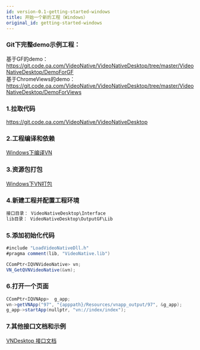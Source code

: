 ```yaml
---
id: version-0.1-getting-started-windows
title: 开始一个新的工程（Windows）
original_id: getting-started-windows
---
```


### Git下完整demo示例工程：   
基于GF的demo：   
https://git.code.oa.com/VideoNative/VideoNativeDesktop/tree/master/VideoNativeDesktop/DemoForGF    
基于ChromeViews的demo：   
https://git.code.oa.com/VideoNative/VideoNativeDesktop/tree/master/VideoNativeDesktop/DemoForViews   

### 1.拉取代码

https://git.code.oa.com/VideoNative/VideoNativeDesktop   

### 2.工程编译和依赖

[Windows下编译VN](desktop/vn-build)

### 3.资源包打包

[Windows下VN打包](desktop/vn-package)

### 4.新建工程并配置工程环境

```groovy
接口目录： VideoNativeDesktop\Interface   
lib目录： VideoNativeDesktop\OutputGF\Lib   
```

### 5.添加初始化代码

```groovy
#include "LoadVideoNativeDll.h"
#pragma comment(lib, "VideoNative.lib")

CComPtr<IQVNVideoNative> vn;
VN_GetQVNVideoNative(&vn);
```

### 6.打开一个页面

```groovy
CComPtr<IQVNApp>  g_app;
vn->getVNApp("97", "{apppath}/Resources/vnapp_output/97", &g_app);
g_app->startApp(nullptr, "vn://index/index");
```

### 7.其他接口文档和示例

[VNDesktop 接口文档](desktop/vn-interface)

